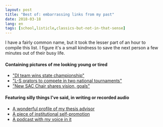 ```yaml
---
layout: post
title: "Best of: embarrassing links from my past"
date: 2018-03-18
lang: en
tags: [school,listicle,classics-but-not-in-that-sense]
---
```


I have a fairly common name, but it took the lesser part of an hour to compile
this list. I figure it's a small kindness to save the next person a few minutes
out of their busy life.

#### Containing pictures of me looking young or tired
* ["DI team wins state championship"](https://sudbury.wickedlocal.com/x303487800/DI-team-wins-state-championship)
* ["L-S orators to compete in two national tournaments"](https://www.wickedlocal.com/x586052041/L-S-orators-to-compete-in-nationals)
* ["New SAC Chair shares vision, goals"](http://www.thedp.com/article/2015/11/student-activities-council-announces-new-chair)

#### Featuring silly things I've said, in writing or recorded audio
* [A wonderful profile of my thesis advisor](http://thepenngazette.com/peter-strucks-odyssey/)
* [A piece of institutional self-promotion](https://news.upenn.edu/news/penn-student-theater-sparkles-platt-student-performing-arts-house)
* [A podcast with my voice in it](https://soundcloud.com/dailypenn/locust-pocus-3-philo-and-esoterica?in=dailypenn/sets/locust-pocus#t=0:00)